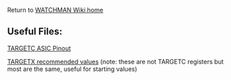 Return to [WATCHMAN Wiki home](https://github.com/WMidlab/WATCHMAN/wiki)
## Useful Files:


[TARGETC ASIC Pinout](https://github.com/WMidlab/WATCHMAN/wiki/TARGETC-Pinout)

[TARGETX recommended values](https://github.com/WMidlab/WATCHMAN/wiki/TARGETX-Register-Map-with-Recommended-Values)
(note: these are not TARGETC registers but most are the same, useful for starting values)
